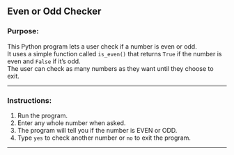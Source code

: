 ## Even or Odd Checker

### Purpose:
This Python program lets a user check if a number is even or odd.  
It uses a simple function called `is_even()` that returns `True` if the number is even and `False` if it’s odd.  
The user can check as many numbers as they want until they choose to exit.

---



### Instructions:
1. Run the program.
2. Enter any whole number when asked.
3. The program will tell you if the number is EVEN or ODD.
4. Type `yes` to check another number or `no` to exit the program.

---
